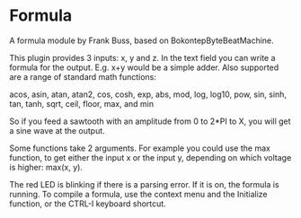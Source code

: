 # Formula

A formula module by Frank Buss, based on BokontepByteBeatMachine.

This plugin provides 3 inputs: x, y and z. In the text field you can write a formula for the output.
E.g. x+y would be a simple adder. Also supported are a range of standard math functions:

acos, asin, atan, atan2, cos, cosh, exp, abs, mod, log, log10, pow, sin, sinh, tan, tanh, sqrt, ceil, floor, max, and min

So if you feed a sawtooth with an amplitude from 0 to 2*PI to X, you will get a sine wave at the output.

Some functions take 2 arguments. For example you could use the max function, to get either the input x or the input y, depending on which
voltage is higher: max(x, y).

The red LED is blinking if there is a parsing error. If it is on, the formula is running. To compile a formula, use the
context menu and the Initialize function, or the CTRL-I keyboard shortcut.
